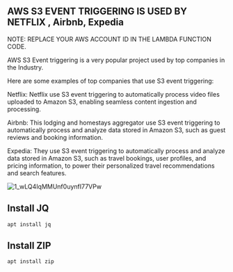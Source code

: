 ## AWS S3 EVENT TRIGGERING IS USED BY NETFLIX , Airbnb, Expedia
NOTE: REPLACE YOUR AWS ACCOUNT ID IN THE LAMBDA FUNCTION CODE.

AWS S3 Event triggering is a very popular project used by top companies in the Industry.

Here are some examples of top companies that use S3 event triggering:

Netflix: Netflix use S3 event triggering to automatically process video files uploaded to Amazon S3, enabling seamless content ingestion and processing.

Airbnb: This lodging and homestays aggregator use S3 event triggering to automatically process and analyze data stored in Amazon S3, such as guest reviews and booking information.

Expedia: They use S3 event triggering to automatically process and analyze data stored in Amazon S3, such as travel bookings, user profiles, and pricing information, to power their personalized travel recommendations and search features.


![1_wLQ4IqMMUnf0uynfI77VPw](https://github.com/user-attachments/assets/acf98a07-dda3-4cd3-a5a2-761d3fed942e)

## Install JQ
```
apt install jq
```

## Install ZIP
```
apt install zip
```
